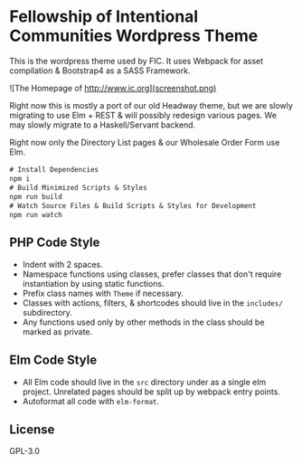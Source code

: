 # Fellowship of Intentional Communities Wordpress Theme

This is the wordpress theme used by FIC. It uses Webpack for asset compilation
& Bootstrap4 as a SASS Framework.

![The Homepage of http://www.ic.org](screenshot.png)

Right now this is mostly a port of our old Headway theme, but we are slowly
migrating to use Elm + REST & will possibly redesign various pages. We may
slowly migrate to a Haskell/Servant backend.

Right now only the Directory List pages & our Wholesale Order Form use Elm.


```
# Install Dependencies
npm i
# Build Minimized Scripts & Styles
npm run build
# Watch Source Files & Build Scripts & Styles for Development
npm run watch
```


## PHP Code Style

* Indent with 2 spaces.
* Namespace functions using classes, prefer classes that don't require
  instantiation by using static functions.
* Prefix class names with `Theme` if necessary.
* Classes with actions, filters, & shortcodes should live in the `includes/`
  subdirectory.
* Any functions used only by other methods in the class should be marked as
  private.


## Elm Code Style

* All Elm code should live in the `src` directory under as a single elm
  project. Unrelated pages should be split up by webpack entry points.
* Autoformat all code with `elm-format`.

## License

GPL-3.0
